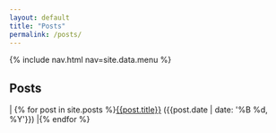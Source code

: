 ```yaml
---
layout: default
title: "Posts"
permalink: /posts/
---
```


{% include nav.html nav=site.data.menu %}

## Posts ##
| {% for post in site.posts %}<a href="{{post.url}}">{{post.title}}</a> ({{post.date | date: '%B %d, %Y'}}) |{% endfor %}
